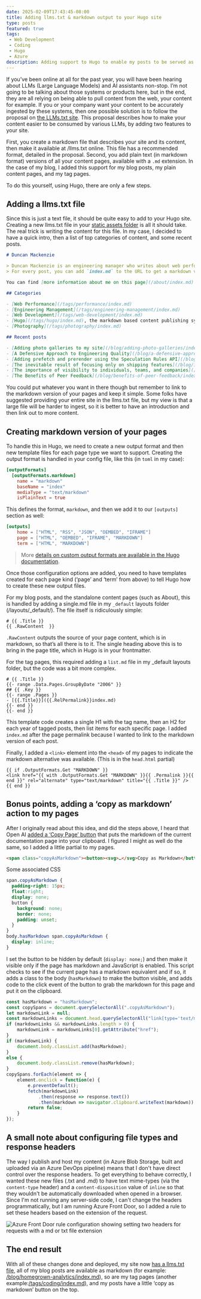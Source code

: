 ```yaml
---
date: 2025-02-09T17:43:45-08:00
title: Adding llms.txt & markdown output to your Hugo site
type: posts
featured: true
tags:
 - Web Development
 - Coding
 - Hugo
 - Azure
description: Adding support to Hugo to enable my posts to be served as markdown, making them easier to use with a LLM system.
---
```


If you’ve been online at all for the past year, you will have been hearing about LLMs (Large Language Models) and AI assistants non-stop. I’m not going to be talking about those systems or products here, but in the end, they are all relying on being able to pull content from the web, your content for example. If you or your company want your content to be accurately ingested by these systems, then one possible solution is to follow the proposal on [the LLMs.txt site](https://llmstxt.org/). This proposal describes how to make your content easier to be consumed by various LLMs, by adding two features to your site.

First, you create a markdown file that describes your site and its content, then make it available at /llms.txt online. This file has a recommended format, detailed in the proposal.
Second, you add plain text (in markdown format) versions of all your content pages, available with a `.md` extension. In the case of my blog, I added this support for my blog posts, my plain content pages, and my tag pages.

To do this yourself, using Hugo, there are only a few steps.

## Adding a llms.txt file

Since this is just a text file, it should be quite easy to add to your Hugo site. Creating a new llms.txt file in your [static assets folder](https://gohugo.io/getting-started/directory-structure/#static) is all it should take. The real trick is writing the content for this file. In my case, I decided to have a quick intro, then a list of top categories of content, and some recent posts.

```md
# Duncan Mackenzie

> Duncan Mackenzie is an engineering manager who writes about web performance, software architecture, and a lot of various topics related to running software teams.
> For every post, you can add `index.md` to the URL to get a markdown version in plain text that you can use as context for calls to LLMs.

You can find [more information about me on this page](/about/index.md).

## Categories

- [Web Performance](/tags/performance/index.md)
- [Engineering Management](/tags/engineering-management/index.md)
- [Web Development](/tags/web-development/index.md)
- [Hugo](/tags/hugo/index.md), the markdown based content publishing system I use, and
- [Photography](/tags/photography/index.md)

## Recent posts

- [Adding photo galleries to my site](/blog/adding-photo-galleries/index.md)
- [A Defensive Approach to Engineering Quality](/blog/a-defensive-approach-to-engineering-quality/index.md)
- [Adding prefetch and prerender using the Speculation Rules API](/blog/speculation-rules/index.md)
- [The inevitable result of focusing only on shipping features](/blog/inevitable-cost-of-focusing-on-only-features/index.md)
- [The importance of visibility to individuals, teams, and companies](/blog/importance-of-visibility/index.md)
- [The Benefits of Peer Feedback](/blog/benefits-of-peer-feedback/index.md)
```

You could put whatever you want in there though but remember to link to the markdown version of your pages and keep it simple. Some folks have suggested providing your entire site in the llms.txt file, but my view is that a large file will be harder to ingest, so it is better to have an introduction and then link out to more content.

## Creating markdown version of your pages

To handle this in Hugo, we need to create a new output format and then new template files for each page type we want to support. Creating the output format is handled in your config file, like this (in `toml` in my case):

```toml
[outputFormats]
  [outputFormats.markdown]
    name = "markdown"
    baseName = "index"
    mediaType = "text/markdown"
    isPlainText = true
```

This defines the format, `markdown`, and then we add it to our `[outputs]` section as well:

```toml
[outputs]
    home = ["HTML", "RSS", "JSON", "OEMBED", "IFRAME"]
    page = ["HTML", "OEMBED", "IFRAME", "MARKDOWN"]
    term = ["HTML", "MARKDOWN"]
```

> More [details on custom output formats are available in the Hugo documentation](https://gohugo.io/templates/output-formats/).

Once those configuration options are added, you need to have templates created for each page kind (‘page’ and ‘term’ from above) to tell Hugo how to create these new output files.

For my blog posts, and the standalone content pages (such as About), this is handled by adding a single.md file in my `_default` layouts folder (/layouts/_default/). The file itself is ridiculously simple:

```go-html-template
# {{ .Title }}
{{ .RawContent  }}
```

`.RawContent` outputs the source of your page content, which is in markdown, so that’s all there is to it. The single heading above this is to bring in the page title, which in Hugo is in your frontmatter.

For the tag pages, this required adding a `list.md` file in my _default layouts folder, but the code was a bit more complex.

```go-html-template
# {{ .Title }}
{{- range .Data.Pages.GroupByDate "2006" }}
## {{ .Key }}
{{- range .Pages }}
- [{{.Title}}]({{.RelPermalink}}index.md)
{{- end }}
{{- end }}
```

This template code creates a single H1 with the tag name, then an H2 for each year of tagged posts, then list items for each specific page. I added `index.md` after the page permalink because I wanted to link to the markdown version of each post.

Finally, I added a `<link>` element into the `<head>` of my pages to indicate the markdown alternative was available.
(This is in the `head.html` partial)

```go-html-template
{{ if .OutputFormats.Get "MARKDOWN" }}
<link href="{{ with .OutputFormats.Get "MARKDOWN" }}{{ .Permalink }}{{ end }}" rel="alternate" type="text/markdown" title="{{ .Title }}" />
{{ end }}
```

## Bonus points, adding a ‘copy as markdown’ action to my pages

After I originally read about this idea, and did the steps above, I heard that Open AI [added a ‘Copy Page’ button](https://community.openai.com/t/added-a-copy-page-button-for-docs/1043188) that puts the markdown of the current documentation page into your clipboard. I figured I might as well do the same, so I added a little partial to my pages.

```html
<span class="copyAsMarkdown"><button><svg>…</svg>Copy as Markdown</button></span>
```

Some associated CSS

```css
span.copyAsMarkdown {
  padding-right: 15px;
  float:right;
  display: none;
  button {
    background: none;
    border: none;
    padding: unset;
  }
}
body.hasMarkdown span.copyAsMarkdown {
  display: inline;
}
```

I set the button to be hidden by default (`display: none;`) and then make it visible only if the page has markdown and JavaScript is enabled. This script checks to see if the current page has a markdown equivalent and if so, it adds a class to the body (`hasMarkdown`) to make the button visible, and adds code to the click event of the button to grab the markdown for this page and put it on the clipboard.

```js
const hasMarkdown = "hasMarkdown";
const copySpans = document.querySelectorAll(".copyAsMarkdown");
let markdownLink = null;
const markdownLinks = document.head.querySelectorAll("link[type='text/markdown']");
if (markdownLinks && markdownLinks.length > 0) {
    markdownLink = markdownLinks[0].getAttribute("href");
}
if (markdownLink) {
    document.body.classList.add(hasMarkdown);
}
else {
    document.body.classList.remove(hasMarkdown);
}
copySpans.forEach(element => {
    element.onclick = function(e) {
        e.preventDefault();
        fetch(markdownLink)
            .then(response => response.text())
            .then(markdown => navigator.clipboard.writeText(markdown));
        return false;
    }
});
```

## A small note about configuring file types and response headers

The way I publish and host my content (in Azure Blob Storage, built and uploaded via an Azure DevOps pipeline) means that I don't have direct control over the response headers. To get everything to behave correctly, I wanted these new files (.txt and .md) to have text mime-types (via the `content-type` header) and a `content-disposition` value of `inline` so that they wouldn't be automatically downloaded when opened in a browser. Since I'm not running any server-side code, I can't change the headers programmatically, but I am running Azure Front Door, so I added a rule to set these headers based on the extension of the request.

![Azure Front Door rule configuration showing setting two headers for requests with a md or txt file extension](/images/content-type.png)

## The end result

With all of these changes done and deployed, my site now [has a llms.txt file](/llms.txt), all of my blog posts are available as markdown (for example: [/blog/homegrown-analytics/index.md](/blog/homegrown-analytics/index.md)), so are my tag pages (another example:[/tags/coding/index.md]( /tags/coding/index.md)), and my posts have a little ‘copy as markdown’ button on the top.
